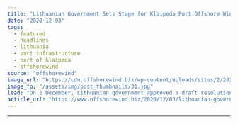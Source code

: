 ```yaml
---
title: "Lithuanian Government Sets Stage for Klaipeda Port Offshore Wind Upgrade"
date: "2020-12-03"
tags: 
  - featured
  - headlines
  - lithuania
  - port infrastructure
  - port of klaipeda
  - offshorewind
source: "offshorewind"
image_url: "https://cdn.offshorewind.biz/wp-content/uploads/sites/2/2020/12/03123002/Port-of-Klaipeda.jpg"
image_fp: "/assets/img/post_thumbnails/31.jpg"
lead: "On 2 December, Lithuanian government approved a draft resolution that would lead to the"
article_url: "https://www.offshorewind.biz/2020/12/03/lithuanian-government-sets-stage-for-klaipeda-port-offshore-wind-upgrade/"
---
```


---
